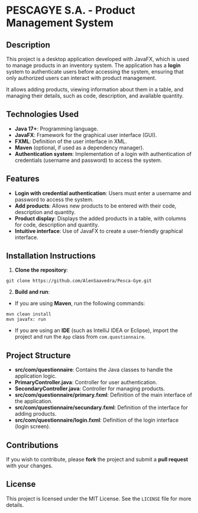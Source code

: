 # PESCAGYE S.A. - Product Management System

## Description

This project is a desktop application developed with JavaFX, which is used to manage products in an inventory system. The application has a **login** system to authenticate users before accessing the system, ensuring that only authorized users can interact with product management.

It allows adding products, viewing information about them in a table, and managing their details, such as code, description, and available quantity.

## Technologies Used

- **Java 17+**: Programming language.
- **JavaFX**: Framework for the graphical user interface (GUI).
- **FXML**: Definition of the user interface in XML.
- **Maven** (optional, if used as a dependency manager).
- **Authentication system**: Implementation of a login with authentication of credentials (username and password) to access the system.

## Features

- **Login with credential authentication**: Users must enter a username and password to access the system.
- **Add products**: Allows new products to be entered with their code, description and quantity.
- **Product display**: Displays the added products in a table, with columns for code, description and quantity.
- **Intuitive interface**: Use of JavaFX to create a user-friendly graphical interface.

## Installation Instructions

1. **Clone the repository**:

```tap
git clone https://github.com/AlenSaavedra/Pesca-Gye.git
```

2. **Build and run**:
- If you are using **Maven**, run the following commands:

```tap
mvn clean install
mvn javafx: run
```

- If you are using an **IDE** (such as IntelliJ IDEA or Eclipse), import the project and run the `App` class from `com.questionnaire`.

## Project Structure

- **src/com/questionnaire**: Contains the Java classes to handle the application logic.
- **PrimaryController.java**: Controller for user authentication.
- **SecondaryController.java**: Controller for managing products.
- **src/com/questionnaire/primary.fxml**: Definition of the main interface of the application.
- **src/com/questionnaire/secundary.fxml**: Definition of the interface for adding products.
- **src/com/questionnaire/login.fxml**: Definition of the login interface (login screen).

## Contributions

If you wish to contribute, please **fork** the project and submit a **pull request** with your changes.

## License

This project is licensed under the MIT License. See the `LICENSE` file for more details.
